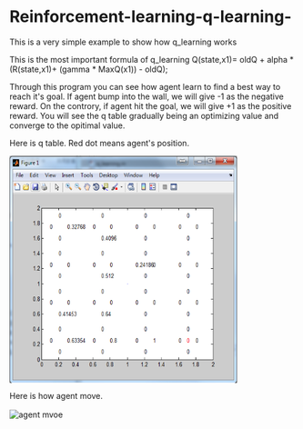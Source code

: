 # Reinforcement-learning-q-learning-

This is a very simple example to show how q_learning works

This is the most important formula of q_learning
Q(state,x1)=  oldQ + alpha * (R(state,x1)+ (gamma * MaxQ(x1)) - oldQ);

Through this program you can see how agent learn to find a best way to
reach it's goal. If agent bump into the wall, we will give -1 as the
negative reward. On the controry, if agent hit the goal, we will give +1
as the positive reward. You will see the q table gradually being an
optimizing value and converge to the opitimal value.

Here is q table. Red dot means agent's position.

<img src="./q table.png" width = "400" height = "400" alt="q table" align=center />

Here is how agent move.

<img src="./agent mvoe.png" width = "400" height = "400" alt="agent mvoe" align=center />
